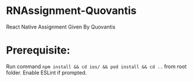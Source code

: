 # RNAssignment-Quovantis
React Native Assignment Given By Quovantis

# Prerequisite:
Run command `npm install && cd ios/ && pod install && cd ..` from root folder.
Enable ESLint if prompted.
